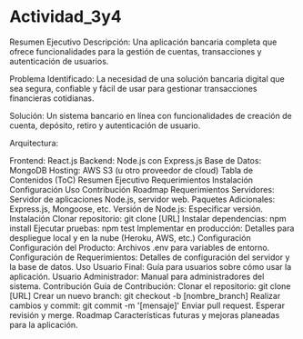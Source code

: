 # Actividad_3y4

Resumen Ejecutivo
Descripción:
Una aplicación bancaria completa que ofrece funcionalidades para la gestión de cuentas, transacciones y autenticación de usuarios.

Problema Identificado:
La necesidad de una solución bancaria digital que sea segura, confiable y fácil de usar para gestionar transacciones financieras cotidianas.

Solución:
Un sistema bancario en línea con funcionalidades de creación de cuenta, depósito, retiro y autenticación de usuario.

Arquitectura:

Frontend: React.js
Backend: Node.js con Express.js
Base de Datos: MongoDB
Hosting: AWS S3 (u otro proveedor de cloud)
Tabla de Contenidos (ToC)
Resumen Ejecutivo
Requerimientos
Instalación
Configuración
Uso
Contribución
Roadmap
Requerimientos
Servidores: Servidor de aplicaciones Node.js, servidor web.
Paquetes Adicionales: Express.js, Mongoose, etc.
Versión de Node.js: Especificar versión.
Instalación
Clonar repositorio: git clone [URL]
Instalar dependencias: npm install
Ejecutar pruebas: npm test
Implementar en producción: Detalles para despliegue local y en la nube (Heroku, AWS, etc.)
Configuración
Configuración del Producto: Archivos .env para variables de entorno.
Configuración de Requerimientos: Detalles de configuración del servidor y la base de datos.
Uso
Usuario Final: Guía para usuarios sobre cómo usar la aplicación.
Usuario Administrador: Manual para administradores del sistema.
Contribución
Guía de Contribución:
Clonar el repositorio: git clone [URL]
Crear un nuevo branch: git checkout -b [nombre_branch]
Realizar cambios y commit: git commit -m '[mensaje]'
Enviar pull request.
Esperar revisión y merge.
Roadmap
Características futuras y mejoras planeadas para la aplicación.

